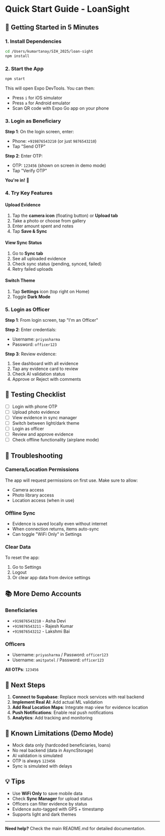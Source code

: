 # Quick Start Guide - LoanSight

## 🚀 Getting Started in 5 Minutes

### 1. Install Dependencies
```bash
cd /Users/kumartanay/SIH_2025/loan-sight
npm install
```

### 2. Start the App
```bash
npm start
```

This will open Expo DevTools. You can then:
- Press `i` for iOS simulator
- Press `a` for Android emulator
- Scan QR code with Expo Go app on your phone

### 3. Login as Beneficiary

**Step 1**: On the login screen, enter:
- Phone: `+919876543210` (or just `9876543210`)
- Tap "Send OTP"

**Step 2**: Enter OTP:
- OTP: `123456` (shown on screen in demo mode)
- Tap "Verify OTP"

**You're in!** 🎉

### 4. Try Key Features

#### Upload Evidence
1. Tap the **camera icon** (floating button) or **Upload tab**
2. Take a photo or choose from gallery
3. Enter amount spent and notes
4. Tap **Save & Sync**

#### View Sync Status
1. Go to **Sync tab**
2. See all uploaded evidence
3. Check sync status (pending, synced, failed)
4. Retry failed uploads

#### Switch Theme
1. Tap **Settings** icon (top right on Home)
2. Toggle **Dark Mode**

### 5. Login as Officer

**Step 1**: From login screen, tap "I'm an Officer"

**Step 2**: Enter credentials:
- Username: `priyasharma`
- Password: `officer123`

**Step 3**: Review evidence:
1. See dashboard with all evidence
2. Tap any evidence card to review
3. Check AI validation status
4. Approve or Reject with comments

## 📱 Testing Checklist

- [ ] Login with phone OTP
- [ ] Upload photo evidence
- [ ] View evidence in sync manager
- [ ] Switch between light/dark theme
- [ ] Login as officer
- [ ] Review and approve evidence
- [ ] Check offline functionality (airplane mode)

## 🔧 Troubleshooting

### Camera/Location Permissions
The app will request permissions on first use. Make sure to allow:
- Camera access
- Photo library access
- Location access (when in use)

### Offline Sync
- Evidence is saved locally even without internet
- When connection returns, items auto-sync
- Can toggle "WiFi Only" in Settings

### Clear Data
To reset the app:
1. Go to Settings
2. Logout
3. Or clear app data from device settings

## 📚 More Demo Accounts

### Beneficiaries
- `+919876543210` - Asha Devi
- `+919876543211` - Rajesh Kumar
- `+919876543212` - Lakshmi Bai

### Officers
- Username: `priyasharma` / Password: `officer123`
- Username: `amitpatel` / Password: `officer123`

**All OTPs**: `123456`

## 🎯 Next Steps

1. **Connect to Supabase**: Replace mock services with real backend
2. **Implement Real AI**: Add actual ML validation
3. **Add Real Location Maps**: Integrate map view for evidence location
4. **Push Notifications**: Enable real push notifications
5. **Analytics**: Add tracking and monitoring

## 🐛 Known Limitations (Demo Mode)

- Mock data only (hardcoded beneficiaries, loans)
- No real backend (data in AsyncStorage)
- AI validation is simulated
- OTP is always `123456`
- Sync is simulated with delays

## 💡 Tips

- Use **WiFi Only** to save mobile data
- Check **Sync Manager** for upload status
- Officers can filter evidence by status
- Evidence auto-tagged with GPS + timestamp
- Supports light and dark themes

---

**Need help?** Check the main README.md for detailed documentation.

